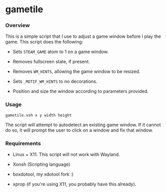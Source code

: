 gametile
========

### Overview

This is a simple script that I use to adjust a game window before I play the
game. This script does the following:

* Sets `STEAM_GAME` atom to 1 on a game window.

* Removes fullscreen state, if present.

* Removes `WM_HINTS`, allowing the game window to be resized.

* Sets `_MOTIF_WM_HINTS` to no decorations.

* Position and size the window according to parameters provided.

### Usage

`gametile.xsh x y width height`

The script will attempt to autodetect an existing game window. If it cannot do
so, it will prompt the user to click on a window and fix that window.

### Requirements

* Linux + X11. This script will not work with Wayland.

* Xonsh (Scripting language)

* boxdotool, my xdotool fork :)

* xprop (if you're using X11, you probably have this already).

